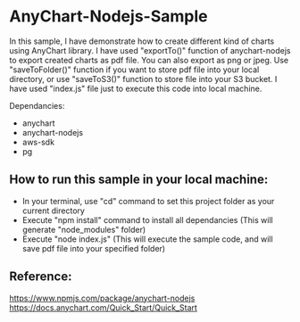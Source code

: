 # AnyChart-Nodejs-Sample
In this sample, I have demonstrate how to create different kind of charts using AnyChart library. I have used "exportTo()" function of anychart-nodejs to export created charts as pdf file. You can also export as png or jpeg. 
Use "saveToFolder()" function if you want to store pdf file into your local directory, or use "saveToS3()" function to store file into your S3 bucket.
I have used "index.js" file just to execute this code into local machine.

Dependancies:
- anychart
- anychart-nodejs
- aws-sdk
- pg

How to run this sample in your local machine:
- 
- In your terminal, use "cd" command to set this project folder as your current directory
- Execute "npm install" command to install all dependancies (This will generate "node_modules" folder)
- Execute "node index.js" (This will execute the sample code, and will save pdf file into your specified folder)

Reference:
-
https://www.npmjs.com/package/anychart-nodejs
https://docs.anychart.com/Quick_Start/Quick_Start

